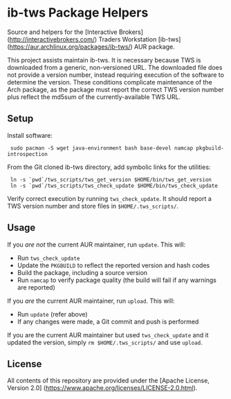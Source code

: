 ib-tws Package Helpers
======================

Source and helpers for the [Interactive Brokers]
(http://interactivebrokers.com/) Traders Workstation [ib-tws]
(https://aur.archlinux.org/packages/ib-tws/) AUR package.

This project assists maintain ib-tws. It is necessary because TWS is
downloaded from a generic, non-versioned URL. The downloaded file does
not provide a version number, instead requiring execution of the software
to determine the version. These conditions complicate maintenance of the
Arch package, as the package must report the correct TWS version number
plus reflect the md5sum of the currently-available TWS URL.

Setup
-----

Install software:

     sudo pacman -S wget java-environment bash base-devel namcap pkgbuild-introspection

From the Git cloned ib-tws directory, add symbolic links for the utilities:

     ln -s `pwd`/tws_scripts/tws_get_version $HOME/bin/tws_get_version
     ln -s `pwd`/tws_scripts/tws_check_update $HOME/bin/tws_check_update

Verify correct execution by running `tws_check_update`. It should report
a TWS version number and store files in `$HOME/.tws_scripts/`.

Usage
-----

If you *are not* the current AUR maintainer, run `update`. This will:

* Run `tws_check_update`
* Update the `PKGBUILD` to reflect the reported version and hash codes
* Build the package, including a source version
* Run `namcap` to verify package quality (the build will fail if any
  warnings are reported)

If you *are* the current AUR maintainer, run `upload`. This will:

* Run `update` (refer above)
* If any changes were made, a Git commit and push is performed

If you are the current AUR maintainer but used `tws_check_update` and it
updated the version, simply `rm $HOME/.tws_scripts/` and use `upload`.

License
-------

All contents of this repository are provided under the
[Apache License, Version 2.0]
(https://www.apache.org/licenses/LICENSE-2.0.html).
